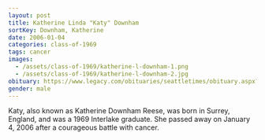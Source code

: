 ```yaml
---
layout: post
title: Katherine Linda "Katy" Downham
sortKey: Downham, Katherine
date: 2006-01-04
categories: class-of-1969
tags: cancer
images:
  - /assets/class-of-1969/katherine-l-downham-1.png
  - /assets/class-of-1969/katherine-l-downham-2.jpg
obituary: https://www.legacy.com/obituaries/seattletimes/obituary.aspx?n=Katherine-Reese&pid=16385564
gender: male
---
```

Katy, also known as Katherine Downham Reese, was born in Surrey, England, and was a 1969 Interlake graduate.  She passed away on January 4, 2006 after a courageous battle with cancer.
